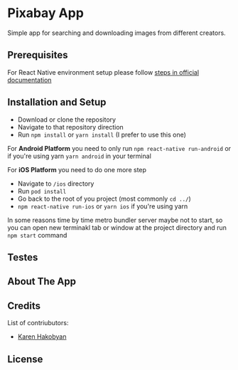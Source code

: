 # Pixabay App

Simple app for searching and downloading images from different creators.

## Prerequisites

For React Native environment setup please follow [steps in official documentation](https://reactnative.dev/docs/environment-setup)

## Installation and Setup

- Download or clone the repository
- Navigate to that repository direction
- Run `npm install` or `yarn install` (I prefer to use this one)

For **Android Platform** you need to only run `npm react-native run-android` 
  or if you're using yarn `yarn android` in your terminal

For **iOS Platform** you need to do one more step
- Navigate to `/ios` directory
- Run `pod install`
- Go back to the root of you project (most commonly `cd ../`)
- `npm react-native run-ios` or `yarn ios` if you're using yarn

In some reasons time by time metro bundler server maybe not to start, 
  so you can open new terminakl tab or window at the project directory and run
  `npm start` command

## Testes

## About The App

## Credits

List of contriubutors:
- [Karen Hakobyan](https://www.github.com/khakobyan)

## License

